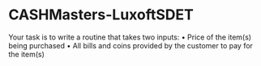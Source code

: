 # CASHMasters-LuxoftSDET
Your task is to write a routine that takes two inputs:
• Price of the item(s) being purchased 
• All bills and coins provided by the customer to pay for the item(s)
